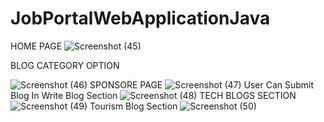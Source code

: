 # JobPortalWebApplicationJava
 HOME PAGE
![Screenshot (45)](https://github.com/SHIVAM-MAHTO-09/JobPortalWebApplicationJava/assets/123778173/27849b26-1504-4e31-83c8-5f7b5577cc2a)

BLOG CATEGORY OPTION

![Screenshot (46)](https://github.com/SHIVAM-MAHTO-09/JobPortalWebApplicationJava/assets/123778173/117a5ec7-79bb-4374-8f4e-a9deaa656b21)
SPONSORE PAGE 
![Screenshot (47)](https://github.com/SHIVAM-MAHTO-09/JobPortalWebApplicationJava/assets/123778173/afc531b9-7f9f-4dbe-8619-33dd5a5326dd)
User Can Submit Blog In Write Blog Section
![Screenshot (48)](https://github.com/SHIVAM-MAHTO-09/JobPortalWebApplicationJava/assets/123778173/41958d42-4cbd-441d-9582-21446681308e)
TECH BLOGS SECTION
![Screenshot (49)](https://github.com/SHIVAM-MAHTO-09/JobPortalWebApplicationJava/assets/123778173/c6ebb058-c82f-47af-a627-74fcb60da56e)
Tourism Blog Section
![Screenshot (50)](https://github.com/SHIVAM-MAHTO-09/JobPortalWebApplicationJava/assets/123778173/f6c088c5-d3a9-4f0b-924d-ac5400e4d262)

